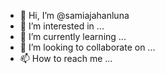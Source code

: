 - 👋 Hi, I’m @samiajahanluna
- 👀 I’m interested in ...
- 🌱 I’m currently learning ...
- 💞️ I’m looking to collaborate on ...
- 📫 How to reach me ...

<!---
samiajahanluna/samiajahanluna is a ✨ special ✨ repository because its `README.md` (this file) appears on your GitHub profile.
You can click the Preview link to take a look at your changes.
--->
